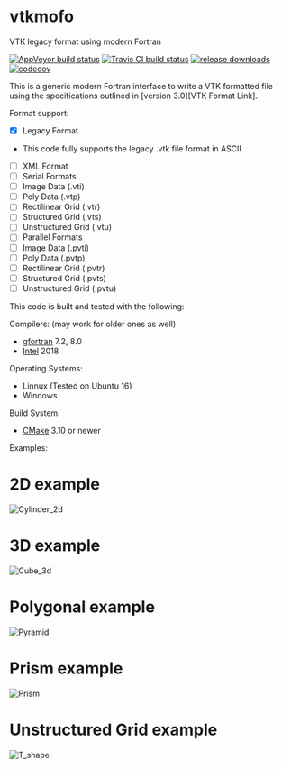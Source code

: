 # vtkmofo
VTK legacy format using modern Fortran

[![AppVeyor build status][AppVeyor build image]](https://ci.appveyor.com/project/porteri/vtkmofo)
[![Travis CI build status][Travis CI build image]](https://travis-ci.org/porteri/vtkmofo)
[![release downloads][download image]](https://github.com/porteri/vtkmofo/releases)
[![codecov][codecov image]](https://codecov.io/gh/porteri/vtkmofo)

This is a generic modern Fortran interface to write a VTK formatted file using the specifications outlined in [version 3.0][VTK Format Link].

Format support:
 - [X] Legacy Format
  * This code fully supports the legacy .vtk file format in ASCII
 - [ ] XML Format
  - [ ] Serial Formats
   - [ ] Image Data (.vti)
   - [ ] Poly Data (.vtp)
   - [ ] Rectilinear Grid (.vtr)
   - [ ] Structured Grid (.vts)
   - [ ] Unstructured Grid (.vtu)
  - [ ] Parallel Formats
   - [ ] Image Data (.pvti)
   - [ ] Poly Data (.pvtp)
   - [ ] Rectilinear Grid (.pvtr)
   - [ ] Structured Grid (.pvts)
   - [ ] Unstructured Grid (.pvtu)

This code is built and tested with the following:

Compilers: (may work for older ones as well)
 - [gfortran][gcc link] 7.2, 8.0
 - [Intel][Intel link] 2018

Operating Systems:
 - Linnux (Tested on Ubuntu 16)
 - Windows

Build System:
 - [CMake][CMake link] 3.10 or newer

Examples:
# 2D example
![Cylinder_2d](files/cylinder_image_2d.png?raw=true "Cylinder 2D example")
# 3D example
![Cube_3d](files/cube_image.png?raw=true "Cube example")
# Polygonal example
![Pyramid](files/pyramid_image.png?raw=true "Pyramid example")
# Prism example
![Prism](files/rectangle_image.png?raw=true "Prism example")
# Unstructured Grid example
![T_shape](files/t_shape.png?raw=true "T-shape example")

[Hyperlinks]:#
[AppVeyor build image]: https://ci.appveyor.com/api/projects/status/omlvmn8xcr9sxuwt?svg=true "AppVeyor build badge"
[Travis CI build image]: https://img.shields.io/travis-ci/porteri/vtkmofo/master.svg?style=flat-square "Travis CI build badge"
[download image]: https://img.shields.io/github/downloads/porteri/vtkmofo/total.svg?style=flat-square "Download count badge"
[codecov image]: https://codecov.io/gh/porteri/vtkmofo/branch/master/graph/badge.svg
[gcc link]: https://gcc.gnu.org/
[Intel link]: https://software.intel.com/en-us/fortran-compilers
[CMake link]: https://cmake.org
